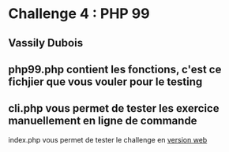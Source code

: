 # Challenge 4 : PHP 99
## Vassily Dubois
php99.php contient les fonctions, c'est ce fichjier que vous vouler pour le testing
-----------
cli.php vous permet de tester les exercice manuellement en ligne de commande
-----------
index.php vous permet de tester le challenge en [version web]()